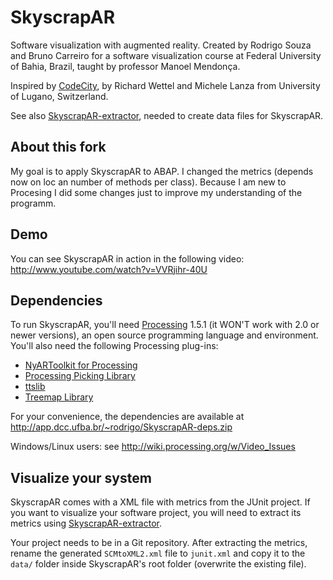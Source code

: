 SkyscrapAR
==========

Software visualization with augmented reality. Created by Rodrigo Souza and Bruno Carreiro for a software visualization course at Federal University of Bahia, Brazil,  taught by professor Manoel Mendonça.

Inspired by [CodeCity](http://www.inf.usi.ch/phd/wettel/codecity.html), by Richard Wettel and Michele Lanza from University of Lugano, Switzerland.

See also [SkyscrapAR-extractor](https://github.com/rodrigorgs/SkyscrapAR-extractor), needed to create data files for SkyscrapAR.

About this fork
---------------

My goal is to apply SkyscrapAR to ABAP. I changed the metrics (depends now on loc an number of methods per class). Because I am new to Procesing I did some changes just to improve my understanding of the programm.


Demo
----

You can see SkyscrapAR in action in the following video: http://www.youtube.com/watch?v=VVRjihr-40U

Dependencies
------------

To run SkyscrapAR, you'll need [Processing](http://processing.org/) 1.5.1 (it WON'T work with 2.0 or newer versions), an open source programming language and environment. You'll also need the following Processing plug-ins:

* [NyARToolkit for Processing](http://sourceforge.jp/projects/nyartoolkit/releases/)
* [Processing Picking Library](http://code.google.com/p/processing-picking-library/)
* [ttslib](http://www.local-guru.net/blog/pages/ttslib)
* [Treemap Library](http://benfry.com/writing/treemap/)

For your convenience, the dependencies are available at http://app.dcc.ufba.br/~rodrigo/SkyscrapAR-deps.zip

Windows/Linux users: see http://wiki.processing.org/w/Video_Issues

Visualize your system
---------------------

SkyscrapAR comes with a XML file with metrics from the JUnit project. If you want to visualize your software project, you will need to extract its metrics using [SkyscrapAR-extractor](https://github.com/rodrigorgs/SkyscrapAR-extractor). 

Your project needs to be in a Git repository. After extracting the metrics, rename the generated `SCMtoXML2.xml` file to `junit.xml` and copy it to the `data/` folder inside SkyscrapAR's root folder (overwrite the existing file).